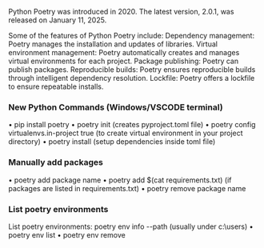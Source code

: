 Python Poetry was introduced in 2020. The latest version, 2.0.1, was released on January 11, 2025. 

Some of the features of Python Poetry include: 
Dependency management: Poetry manages the installation and updates of libraries.
Virtual environment management: Poetry automatically creates and manages virtual environments for each project.
Package publishing: Poetry can publish packages.
Reproducible builds: Poetry ensures reproducible builds through intelligent dependency resolution.
Lockfile: Poetry offers a lockfile to ensure repeatable installs.

### New Python Commands (Windows/VSCODE terminal)

•	pip install poetry
•	poetry init (creates pyproject.toml file)
•	poetry config virtualenvs.in-project true (to create virtual environment in your project directory)
•	poetry install (setup dependencies inside toml file)

### Manually add packages
•	poetry add package name
•	poetry add $(cat requirements.txt) (if packages are listed in requirements.txt)
•	poetry remove package name


### List poetry environments
List poetry environments:
poetry env info --path
(usually under c:\users)
•	poetry env list
•	poetry env remove <current environment>



